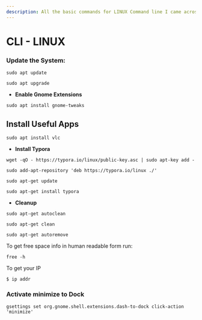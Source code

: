 ```yaml
---
description: All the basic commands for LINUX Command line I came across
---
```


# CLI - LINUX

### Update the System:

```text
sudo apt update
```

```text
sudo apt upgrade
```

* **Enable Gnome Extensions**

```text
sudo apt install gnome-tweaks
```

## **Install Useful Apps**

```text
sudo apt install vlc
```

* **Install Typora**

```text
wget -qO - https://typora.io/linux/public-key.asc | sudo apt-key add -
```

```text
sudo add-apt-repository 'deb https://typora.io/linux ./'
```

```text
sudo apt-get update
```

```text
sudo apt-get install typora
```



* **Cleanup**

```text
sudo apt-get autoclean
```

```text
sudo apt-get clean
```

```text
sudo apt-get autoremove
```

To get free space info in human readable form run:

```text
free -h
```

To get your IP

```text
$ ip addr
```

### Activate minimize to Dock

```text
gsettings set org.gnome.shell.extensions.dash-to-dock click-action 'minimize'
```

###  <a id="8-enable-drive-cache"></a>

